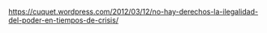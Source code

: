 https://cuquet.wordpress.com/2012/03/12/no-hay-derechos-la-ilegalidad-del-poder-en-tiempos-de-crisis/
